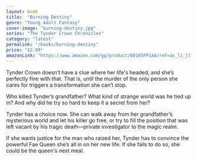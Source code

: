 ```yaml
---
layout: book
title:  "Burning Destiny"
genre: "Young Adult Fantasy"
cover-image: "burning-destiny.jpg"
series: "The Tynder Crown Chronicles"
category: "latest"
permalink: "/books/burning-destiny"
price: "$2.99"
amazonLink: "https://www.amazon.com/gp/product/B01KSFP1AA/ref=as_li_tl?ie=UTF8&tag=owensmc-20&camp=1789&creative=9325&linkCode=as2&creativeASIN=B01KSFP1AA&linkId=14467cc45a4fc0cbd04ed9ca8c638be0"
---
```

Tynder Crown doesn’t have a clue where her life's headed, and she’s perfectly fine with that. That is, until the murder of the only person she cares for triggers a transformation she can’t stop.

Who killed Tynder’s grandfather? What kind of strange world was he tied up in? And why did he try so hard to keep it a secret from her?

Tynder has a choice now. She can walk away from her grandfather’s mysterious world and let his killer go free, or try to fill the position that was left vacant by his tragic death—private investigator to the magic realm.

If she wants justice for the man who raised her, Tynder has to convince the powerful Fae Queen she’s all in on her new life. If she fails to do so, she could be the queen's next meal.
